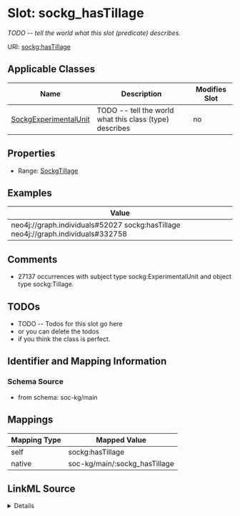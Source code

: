 

# Slot: sockg_hasTillage


_TODO -- tell the world what this slot (predicate) describes._





URI: [sockg:hasTillage](http://www.semanticweb.org/sockg/ontologies/2024/0/soil-carbon-ontology/hasTillage)



<!-- no inheritance hierarchy -->





## Applicable Classes

| Name | Description | Modifies Slot |
| --- | --- | --- |
| [SockgExperimentalUnit](../classes/SockgExperimentalUnit.md) | TODO -- tell the world what this class (type) describes |  no  |







## Properties

* Range: [SockgTillage](../classes/SockgTillage.md)






## Examples

| Value |
| --- |
| neo4j://graph.individuals#52027 sockg:hasTillage neo4j://graph.individuals#332758 |

## Comments

* 27137 occurrences with subject type sockg:ExperimentalUnit and object type sockg:Tillage.

## TODOs

* TODO -- Todos for this slot go here
* or you can delete the todos
* if you think the class is perfect.

## Identifier and Mapping Information







### Schema Source


* from schema: soc-kg/main




## Mappings

| Mapping Type | Mapped Value |
| ---  | ---  |
| self | sockg:hasTillage |
| native | soc-kg/main/:sockg_hasTillage |




## LinkML Source

<details>
```yaml
name: sockg_hasTillage
description: TODO -- tell the world what this slot (predicate) describes.
todos:
- TODO -- Todos for this slot go here
- or you can delete the todos
- if you think the class is perfect.
comments:
- 27137 occurrences with subject type sockg:ExperimentalUnit and object type sockg:Tillage.
examples:
- value: neo4j://graph.individuals#52027 sockg:hasTillage neo4j://graph.individuals#332758
from_schema: soc-kg/main
rank: 1000
slot_uri: sockg:hasTillage
alias: sockg_hasTillage
domain_of:
- sockg_ExperimentalUnit
range: sockg_Tillage

```
</details>